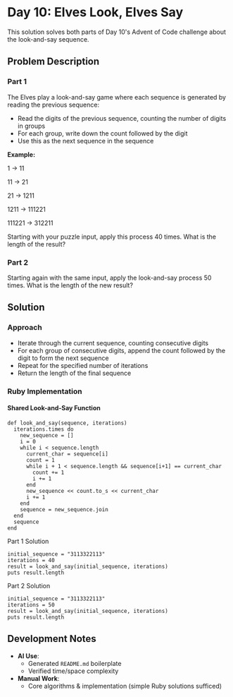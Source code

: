 # Day 10: Elves Look, Elves Say

This solution solves both parts of Day 10's Advent of Code challenge about the look-and-say sequence.

## Problem Description

### Part 1

The Elves play a look-and-say game where each sequence is generated by reading the previous sequence:
- Read the digits of the previous sequence, counting the number of digits in groups
- For each group, write down the count followed by the digit
- Use this as the next sequence in the sequence

**Example:**

1 → 11

11 → 21

21 → 1211

1211 → 111221

111221 → 312211


Starting with your puzzle input, apply this process 40 times. What is the length of the result?

### Part 2

Starting again with the same input, apply the look-and-say process 50 times. What is the length of the new result?

## Solution

### Approach

- Iterate through the current sequence, counting consecutive digits
- For each group of consecutive digits, append the count followed by the digit to form the next sequence
- Repeat for the specified number of iterations
- Return the length of the final sequence

### Ruby Implementation

#### Shared Look-and-Say Function
```
def look_and_say(sequence, iterations)
  iterations.times do
    new_sequence = []
    i = 0
    while i < sequence.length
      current_char = sequence[i]
      count = 1
      while i + 1 < sequence.length && sequence[i+1] == current_char
        count += 1
        i += 1
      end
      new_sequence << count.to_s << current_char
      i += 1
    end
    sequence = new_sequence.join
  end
  sequence
end
```


Part 1 Solution
```
initial_sequence = "3113322113"
iterations = 40
result = look_and_say(initial_sequence, iterations)
puts result.length
```
Part 2 Solution
```
initial_sequence = "3113322113"
iterations = 50
result = look_and_say(initial_sequence, iterations)
puts result.length
```

## Development Notes  
- **AI Use**:  
  - Generated `README.md` boilerplate  
  - Verified time/space complexity  
- **Manual Work**:  
  - Core algorithms & implementation (simple Ruby solutions sufficed)  